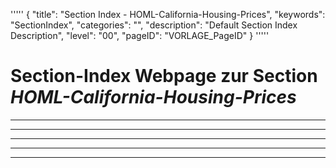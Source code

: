 '''''
{
"title": "Section Index - HOML-California-Housing-Prices",
"keywords": "SectionIndex",
"categories": "",
"description": "Default Section Index Description",
"level": "00",
"pageID": "VORLAGE_PageID"
}
'''''


<h1>Section-Index Webpage zur Section <i>HOML-California-Housing-Prices</i></h1>

<hr><hr><hr><hr><hr>